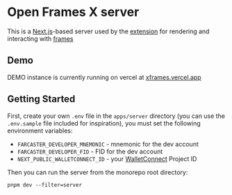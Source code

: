 # Open Frames X server

This is a [Next.js](https://nextjs.org/)-based server used by the [extension](/apps/extension/README.md) for rendering and interacting with [frames](https://docs.farcaster.xyz/learn/what-is-farcaster/frames)

## Demo

DEMO instance is currently running on vercel at [xframes.vercel.app](https://xframes.vercel.app)

## Getting Started

First, create your own `.env` file in the `apps/server` directory (you can use the `.env.sample` file included for inspiration), you must set the following environment variables:

- `FARCASTER_DEVELOPER_MNEMONIC` - mnemonic for the dev account
- `FARCASTER_DEVELOPER_FID` - FID for the dev account
- `NEXT_PUBLIC_WALLETCONNECT_ID` - your [WalletConnect](https://cloud.walletconnect.com/sign-in) Project ID

Then you can run the server from the monorepo root directory:

```
pnpm dev --filter=server
```
